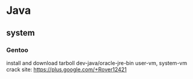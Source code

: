 # Java

## system 
### Gentoo 
install and download tarboll dev-java/oracle-jre-bin
user-vm, system-vm
crack site:
https://plus.google.com/+Rover12421

